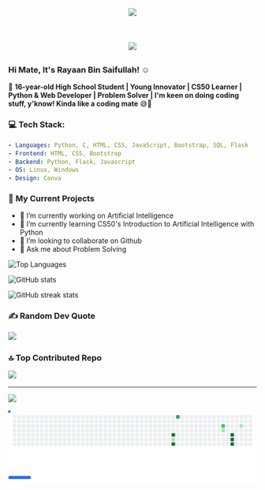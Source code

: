 <div align="center">
  <img height="150" src="https://media.giphy.com/media/M9gbBd9nbDrOTu1Mqx/giphy.gif"  />

<h1 align="center">
    <img src="https://readme-typing-svg.herokuapp.com/?font=Bebas+Neue&size=40&pause=1000&center=true&vCenter=true&color=FF0000&width=600&lines=⚡+RAYAAN+BIN+SAIFULLAH+⚡;The+Next+Tech+Avenger!;" />
</h1>

  
</div>

### Hi Mate, It's Rayaan Bin Saifullah! ☺️

🚀 **16-year-old High School Student | Young Innovator | CS50 Learner | Python & Web Developer | Problem Solver | I'm keen on doing coding stuff, y'know! Kinda like a coding mate** 😅🚀

### 💻 **Tech Stack:**

```yaml
- Languages: Python, C, HTML, CSS, JavaScript, Bootstrap, SQL, Flask
- Frontend: HTML, CSS, Bootstrap
- Backend: Python, Flask, Javascript
- OS: Linux, Windows
- Design: Canva
```

### 🧠 **My Current Projects**

- 🔭 I’m currently working on Artificial Intelligence
- 🌱 I’m currently learning CS50's Introduction to Artificial Intelligence with Python
- 👯 I’m looking to collaborate on Github 
- 💬 Ask me about Problem Solving



![Top Languages](https://github-readme-stats.vercel.app/api/top-langs/?username=Rayaan2009&layout=compact&theme=radical)

![GitHub stats](https://github-readme-stats.vercel.app/api?username=Rayaan2009&show_icons=true&theme=radical)  


![GitHub streak stats](https://github-readme-streak-stats.herokuapp.com/?user=Rayaan2009&theme=radical)



### ✍️ **Random Dev Quote**
![](https://quotes-github-readme.vercel.app/api?type=horizontal&theme=radical)



### 🔝 **Top Contributed Repo**
![](https://github-contributor-stats.vercel.app/api?username=Rayaan2009&limit=5&theme=radical&combine_all_yearly_contributions=true)

---
[![](https://visitcount.itsvg.in/api?id=Rayaan2009&icon=0&color=0)](https://visitcount.itsvg.in)

<picture>
  <source
    media="(prefers-color-scheme: dark)"
    srcset="https://raw.githubusercontent.com/Rayaan2009/Rayaan2009/github-breakout/images/breakout-dark.svg"
  />
  <source
    media="(prefers-color-scheme: light)"
    srcset="https://raw.githubusercontent.com/Rayaan2009/Rayaan2009/github-breakout/images/breakout-light.svg"
  />
  <img alt="GitHub Breakout Game" src="https://raw.githubusercontent.com/Rayaan2009/Rayaan2009/github-breakout/images/breakout-light.svg" />
</picture>

